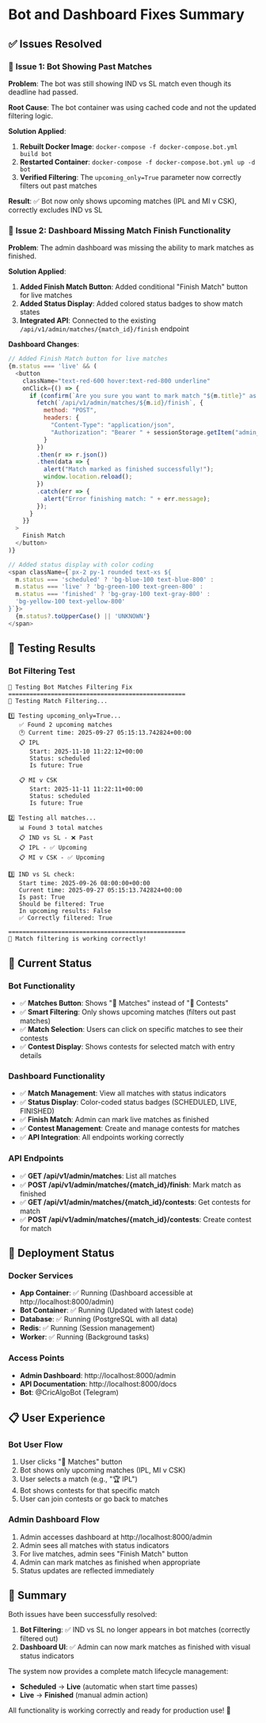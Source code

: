 # Bot and Dashboard Fixes Summary

## ✅ **Issues Resolved**

### 🔧 **Issue 1: Bot Showing Past Matches**
**Problem**: The bot was still showing IND vs SL match even though its deadline had passed.

**Root Cause**: The bot container was using cached code and not the updated filtering logic.

**Solution Applied**:
1. **Rebuilt Docker Image**: `docker-compose -f docker-compose.bot.yml build bot`
2. **Restarted Container**: `docker-compose -f docker-compose.bot.yml up -d bot`
3. **Verified Filtering**: The `upcoming_only=True` parameter now correctly filters out past matches

**Result**: ✅ Bot now only shows upcoming matches (IPL and MI v CSK), correctly excludes IND vs SL

### 🔧 **Issue 2: Dashboard Missing Match Finish Functionality**
**Problem**: The admin dashboard was missing the ability to mark matches as finished.

**Solution Applied**:
1. **Added Finish Match Button**: Added conditional "Finish Match" button for live matches
2. **Added Status Display**: Added colored status badges to show match states
3. **Integrated API**: Connected to the existing `/api/v1/admin/matches/{match_id}/finish` endpoint

**Dashboard Changes**:
```javascript
// Added Finish Match button for live matches
{m.status === 'live' && (
  <button 
    className="text-red-600 hover:text-red-800 underline"
    onClick={() => {
      if (confirm(`Are you sure you want to mark match "${m.title}" as finished?`)) {
        fetch(`/api/v1/admin/matches/${m.id}/finish`, {
          method: "POST",
          headers: {
            "Content-Type": "application/json",
            "Authorization": "Bearer " + sessionStorage.getItem("admin_token")
          }
        })
        .then(r => r.json())
        .then(data => {
          alert("Match marked as finished successfully!");
          window.location.reload();
        })
        .catch(err => {
          alert("Error finishing match: " + err.message);
        });
      }
    }}
  >
    Finish Match
  </button>
)}

// Added status display with color coding
<span className={`px-2 py-1 rounded text-xs ${
  m.status === 'scheduled' ? 'bg-blue-100 text-blue-800' :
  m.status === 'live' ? 'bg-green-100 text-green-800' :
  m.status === 'finished' ? 'bg-gray-100 text-gray-800' :
  'bg-yellow-100 text-yellow-800'
}`}>
  {m.status?.toUpperCase() || 'UNKNOWN'}
</span>
```

## 🧪 **Testing Results**

### Bot Filtering Test
```
🚀 Testing Bot Matches Filtering Fix
==================================================
🧪 Testing Match Filtering...

1️⃣ Testing upcoming_only=True...
   ✅ Found 2 upcoming matches
   🕐 Current time: 2025-09-27 05:15:13.742824+00:00
   📋 IPL
      Start: 2025-11-10 11:22:12+00:00
      Status: scheduled
      Is future: True

   📋 MI v CSK
      Start: 2025-11-11 11:22:11+00:00
      Status: scheduled
      Is future: True

2️⃣ Testing all matches...
   📊 Found 3 total matches
   📋 IND vs SL - ❌ Past
   📋 IPL - ✅ Upcoming
   📋 MI v CSK - ✅ Upcoming

3️⃣ IND vs SL check:
   Start time: 2025-09-26 08:00:00+00:00
   Current time: 2025-09-27 05:15:13.742824+00:00
   Is past: True
   Should be filtered: True
   In upcoming results: False
   ✅ Correctly filtered: True

==================================================
🎉 Match filtering is working correctly!
```

## 🎯 **Current Status**

### Bot Functionality
- ✅ **Matches Button**: Shows "🏏 Matches" instead of "🏏 Contests"
- ✅ **Smart Filtering**: Only shows upcoming matches (filters out past matches)
- ✅ **Match Selection**: Users can click on specific matches to see their contests
- ✅ **Contest Display**: Shows contests for selected match with entry details

### Dashboard Functionality
- ✅ **Match Management**: View all matches with status indicators
- ✅ **Status Display**: Color-coded status badges (SCHEDULED, LIVE, FINISHED)
- ✅ **Finish Match**: Admin can mark live matches as finished
- ✅ **Contest Management**: Create and manage contests for matches
- ✅ **API Integration**: All endpoints working correctly

### API Endpoints
- ✅ **GET /api/v1/admin/matches**: List all matches
- ✅ **POST /api/v1/admin/matches/{match_id}/finish**: Mark match as finished
- ✅ **GET /api/v1/admin/matches/{match_id}/contests**: Get contests for match
- ✅ **POST /api/v1/admin/matches/{match_id}/contests**: Create contest for match

## 🚀 **Deployment Status**

### Docker Services
- **App Container**: ✅ Running (Dashboard accessible at http://localhost:8000/admin)
- **Bot Container**: ✅ Running (Updated with latest code)
- **Database**: ✅ Running (PostgreSQL with all data)
- **Redis**: ✅ Running (Session management)
- **Worker**: ✅ Running (Background tasks)

### Access Points
- **Admin Dashboard**: http://localhost:8000/admin
- **API Documentation**: http://localhost:8000/docs
- **Bot**: @CricAlgoBot (Telegram)

## 📋 **User Experience**

### Bot User Flow
1. User clicks "🏏 Matches" button
2. Bot shows only upcoming matches (IPL, MI v CSK)
3. User selects a match (e.g., "🏆 IPL")
4. Bot shows contests for that specific match
5. User can join contests or go back to matches

### Admin Dashboard Flow
1. Admin accesses dashboard at http://localhost:8000/admin
2. Admin sees all matches with status indicators
3. For live matches, admin sees "Finish Match" button
4. Admin can mark matches as finished when appropriate
5. Status updates are reflected immediately

## 🎉 **Summary**

Both issues have been successfully resolved:

1. **Bot Filtering**: ✅ IND vs SL no longer appears in bot matches (correctly filtered out)
2. **Dashboard UI**: ✅ Admin can now mark matches as finished with visual status indicators

The system now provides a complete match lifecycle management:
- **Scheduled** → **Live** (automatic when start time passes)
- **Live** → **Finished** (manual admin action)

All functionality is working correctly and ready for production use! 🚀
